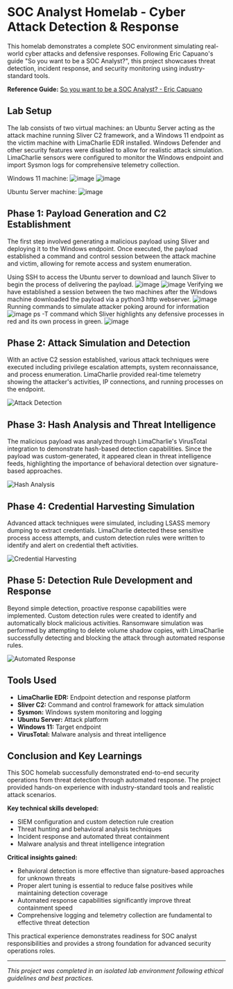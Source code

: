 # SOC Analyst Homelab - Cyber Attack Detection & Response

This homelab demonstrates a complete SOC environment simulating real-world cyber attacks and defensive responses. Following Eric Capuano's guide "So you want to be a SOC Analyst?", this project showcases threat detection, incident response, and security monitoring using industry-standard tools.

**Reference Guide:** [So you want to be a SOC Analyst? - Eric Capuano](https://blog.ecapuano.com/p/so-you-want-to-be-a-soc-analyst-intro)

## Lab Setup

The lab consists of two virtual machines: an Ubuntu Server acting as the attack machine running Sliver C2 framework, and a Windows 11 endpoint as the victim machine with LimaCharlie EDR installed. Windows Defender and other security features were disabled to allow for realistic attack simulation. LimaCharlie sensors were configured to monitor the Windows endpoint and import Sysmon logs for comprehensive telemetry collection.

Windows 11 machine:
![image](https://github.com/user-attachments/assets/cb742db2-94a7-442a-be25-8f959c0d35d6)
![image](https://github.com/user-attachments/assets/b6795ea1-0d08-4bde-a427-e2a4ebcf93df)


Ubuntu Server machine: 
![image](https://github.com/user-attachments/assets/900c80bb-128c-4aad-b31d-7864598f0308)




## Phase 1: Payload Generation and C2 Establishment

The first step involved generating a malicious payload using Sliver and deploying it to the Windows endpoint. Once executed, the payload established a command and control session between the attack machine and victim, allowing for remote access and system enumeration.

Using SSH to access the Ubuntu server to download and launch Sliver to begin the process of delivering the payload.
![image](https://github.com/user-attachments/assets/e27f3c05-568c-40b7-8fec-2216e4fe9bb3)
![image](https://github.com/user-attachments/assets/cca6d055-ff7b-4c25-8809-afe23d941328)
Verifying we have established a session between the two machines after the Windows machine downloaded the payload via a python3 http webserver.
![image](https://github.com/user-attachments/assets/b60e575e-fe56-471b-9add-e722e01b5c16)
Running commands to simulate attacker poking around for information
![image](https://github.com/user-attachments/assets/d69d2ce1-3bc1-45e0-9de0-40bbcd4845cf)
ps -T command which Sliver highlights any defensive processes in red and its own process in green.
![image](https://github.com/user-attachments/assets/cbb0395c-07b5-4243-b2b0-a9ed7f898867)








## Phase 2: Attack Simulation and Detection

With an active C2 session established, various attack techniques were executed including privilege escalation attempts, system reconnaissance, and process enumeration. LimaCharlie provided real-time telemetry showing the attacker's activities, IP connections, and running processes on the endpoint.

![Attack Detection](screenshots/attack-detection.png)

## Phase 3: Hash Analysis and Threat Intelligence

The malicious payload was analyzed through LimaCharlie's VirusTotal integration to demonstrate hash-based detection capabilities. Since the payload was custom-generated, it appeared clean in threat intelligence feeds, highlighting the importance of behavioral detection over signature-based approaches.

![Hash Analysis](screenshots/hash-analysis.png)

## Phase 4: Credential Harvesting Simulation

Advanced attack techniques were simulated, including LSASS memory dumping to extract credentials. LimaCharlie detected these sensitive process access attempts, and custom detection rules were written to identify and alert on credential theft activities.

![Credential Harvesting](screenshots/credential-harvesting.png)

## Phase 5: Detection Rule Development and Response

Beyond simple detection, proactive response capabilities were implemented. Custom detection rules were created to identify and automatically block malicious activities. Ransomware simulation was performed by attempting to delete volume shadow copies, with LimaCharlie successfully detecting and blocking the attack through automated response rules.

![Automated Response](screenshots/automated-response.png)

## Tools Used

- **LimaCharlie EDR:** Endpoint detection and response platform
- **Sliver C2:** Command and control framework for attack simulation
- **Sysmon:** Windows system monitoring and logging
- **Ubuntu Server:** Attack platform
- **Windows 11:** Target endpoint
- **VirusTotal:** Malware analysis and threat intelligence

## Conclusion and Key Learnings

This SOC homelab successfully demonstrated end-to-end security operations from threat detection through automated response. The project provided hands-on experience with industry-standard tools and realistic attack scenarios.

**Key technical skills developed:**
- SIEM configuration and custom detection rule creation
- Threat hunting and behavioral analysis techniques
- Incident response and automated threat containment
- Malware analysis and threat intelligence integration

**Critical insights gained:**
- Behavioral detection is more effective than signature-based approaches for unknown threats
- Proper alert tuning is essential to reduce false positives while maintaining detection coverage
- Automated response capabilities significantly improve threat containment speed
- Comprehensive logging and telemetry collection are fundamental to effective threat detection

This practical experience demonstrates readiness for SOC analyst responsibilities and provides a strong foundation for advanced security operations roles.

---

*This project was completed in an isolated lab environment following ethical guidelines and best practices.*
